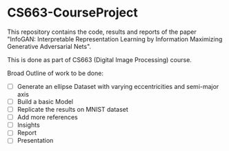 # CS663-CourseProject

This repository contains the code, results and reports of the paper "InfoGAN: Interpretable Representation Learning by Information Maximizing Generative Adversarial Nets". 

This is done as part of CS663 (Digital Image Processing) course. 

Broad Outline of work to be done:

- [ ] Generate an ellipse Dataset with varying eccentricities and semi-major axis
- [ ] Build a basic Model
- [ ] Replicate the results on MNIST dataset
- [ ] Add more references 
- [ ] Insights
- [ ] Report
- [ ] Presentation
